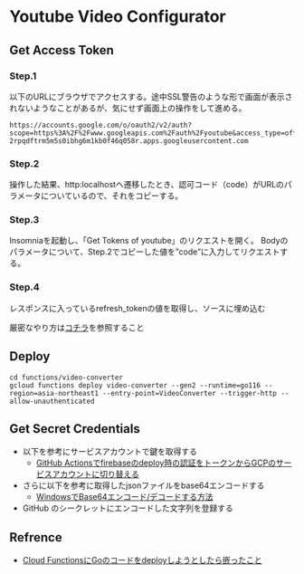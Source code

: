 # Youtube Video Configurator

## Get Access Token

### Step.1
以下のURLにブラウザでアクセスする。途中SSL警告のような形で画面が表示されないようなことがあるが、気にせず画面上の操作をして進める。
```
https://accounts.google.com/o/oauth2/v2/auth?scope=https%3A%2F%2Fwww.googleapis.com%2Fauth%2Fyoutube&access_type=offline&include_granted_scopes=true&state=statestate&redirect_uri=http%3A%2F%2Flocalhost&response_type=code&client_id=589350762095-2rpqdftrm5m5s0ibhg6m1kb0f46q058r.apps.googleusercontent.com
```

### Step.2
操作した結果、http:localhostへ遷移したとき、認可コード（code）がURLのパラメータについているので、それをコピーする。

### Step.3
Insomniaを起動し、「Get Tokens of youtube」のリクエストを開く。
Bodyのパラメータについて、Step.2でコピーした値を”code”に入力してリクエストする。

### Step.4
レスポンスに入っているrefresh_tokenの値を取得し、ソースに埋め込む

厳密なやり方は[コチラ](https://developers.google.com/youtube/v3/guides/auth/server-side-web-apps?hl=ja)を参照すること

## Deploy

```
cd functions/video-converter
gcloud functions deploy video-converter --gen2 --runtime=go116 --region=asia-northeast1 --entry-point=VideoConverter --trigger-http --allow-unauthenticated
```

## Get Secret Credentials

- 以下を参考にサービスアカウントで鍵を取得する
  - [GitHub Actionsでfirebaseのdeploy時の認証をトークンからGCPのサービスアカウントに切り替える](https://qiita.com/ojaru/items/7250bbfddd5b072596b5)
- さらに以下を参考に取得したjsonファイルをbase64エンコードする
  - [WindowsでBase64エンコード/デコードする方法](https://qiita.com/halpas/items/2296cf611a6370f640a3)
- GitHub のシークレットにエンコードした文字列を登録する

## Refrence
- [Cloud FunctionsにGoのコードをdeployしようとしたら嵌ったこと](https://qiita.com/donko_/items/fb426f398fef8fbabdf3)
